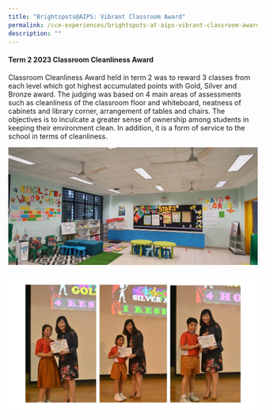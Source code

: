 ```yaml
---
title: "Brightspots@AIPS: Vibrant Classroom Award"
permalink: /cce-experiences/brightspots-at-aips-vibrant-classroom-award/
description: ""
---
```

#### Term 2 2023 Classroom Cleanliness Award
Classroom Cleanliness Award held in term 2 was to reward 3 classes from each level which got highest accumulated points with Gold, Silver and Bronze award. The judging was based on 4 main areas of assessments such as cleanliness of the classroom floor and whiteboard, neatness of cabinets and  library corner, arrangement of tables and chairs. The objectives is to inculcate a greater sense of ownership among students in keeping their environment clean. In addition, it is a form of service to the school in terms of cleanliness. 

![Vibrant Classroom](/images/Vibrant%20Classroom.jpeg)

![](/images/2023%20cleanliness%20award%201.JPG)